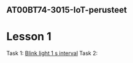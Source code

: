 ## AT00BT74-3015-IoT-perusteet

# Lesson 1
Task 1: [Blink light 1 s interval](https://github.com/MtrS4n0/AT00BT74-3015-IoT-perusteet/blob/584a2a84ebe72c988137163139729655580c43d4/L1_T1)
Task 2: 
